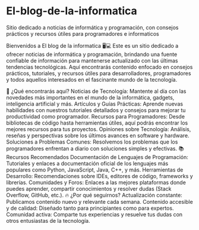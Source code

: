 # El-blog-de-la-informatica
Sitio dedicado a noticias de informática y programación, con consejos prácticos y recursos útiles para programadores e informaticos


Bienvenidos a El blog de la informatica 🖥️💻
Este es un sitio dedicado a ofrecer noticias de informática y programación, brindando una fuente confiable de información para mantenerse actualizado con las últimas tendencias tecnológicas. Aquí encontrarás contenido enfocado en consejos prácticos, tutoriales, y recursos útiles para desarrolladores, programadores y todos aquellos interesados en el fascinante mundo de la tecnología.

🚀 ¿Qué encontrarás aquí?
Noticias de Tecnología: Mantente al día con las novedades más importantes en el mundo de la informática, gadgets, inteligencia artificial y más.
Artículos y Guías Prácticas: Aprende nuevas habilidades con nuestros tutoriales detallados y consejos para mejorar tu productividad como programador.
Recursos para Programadores: Desde bibliotecas de código hasta herramientas útiles, aquí podrás encontrar los mejores recursos para tus proyectos.
Opiniones sobre Tecnología: Análisis, reseñas y perspectivas sobre los últimos avances en software y hardware.
Soluciones a Problemas Comunes: Resolvemos los problemas que los programadores enfrentan a diario con soluciones simples y efectivas.
📚 Recursos Recomendados
Documentación de Lenguajes de Programación: Tutoriales y enlaces a documentación oficial de los lenguajes más populares como Python, JavaScript, Java, C++, y más.
Herramientas de Desarrollo: Recomendaciones sobre IDEs, editores de código, frameworks y librerías.
Comunidades y Foros: Enlaces a las mejores plataformas donde puedes aprender, compartir conocimientos y resolver dudas (Stack Overflow, GitHub, etc.).
🔥 ¿Por qué seguirnos?
Actualización constante: Publicamos contenido nuevo y relevante cada semana.
Contenido accesible y de calidad: Diseñado tanto para principiantes como para expertos.
Comunidad activa: Comparte tus experiencias y resuelve tus dudas con otros entusiastas de la tecnología.